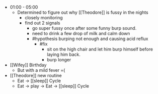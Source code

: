 - 01:00 - 05:00
    - Determined to figure out why [[Theodore]] is fussy in the nights
        - closely monitoring
        - find out 2 signals
            - go super fussy once after some funny burp sound.
            - need to drink a few drop of milk and calm down
            - #hypothesis burping not enough and causing acid reflux
                - #fix
                    - sit on the high chair and let him burp himself before laying him back.
                    - burp longer
- [[Wifey]] Birthday
    - But with a mild fever =(
- [[Theodore]] new routine
    - Eat -> [[sleep]] Cycle
    - Eat -> play -> Eat -> [[sleep]] Cycle

